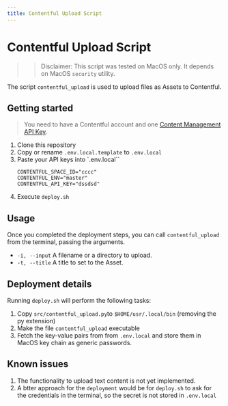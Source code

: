 ```yaml
---
title: Contentful Upload Script
---
```


#  Contentful Upload Script 

>> Disclaimer: This script was tested on MacOS only. It depends on MacOS `security` utility.

The script `contentful_upload` is used to upload files as Assets to Contentful.

## Getting started

> You need to have a Contentful account and one [Content Management API Key](https://www.contentful.com/developers/docs/references/authentication/#the-content-management-api).

1. Clone this repository
2. Copy or rename `.env.local.template` to `.env.local`
3. Paste your API keys into `.env.local``
    ```
    CONTENTFUL_SPACE_ID="cccc"
    CONTENTFUL_ENV="master"
    CONTENTFUL_API_KEY="dssdsd"
    ```
4. Execute `deploy.sh` 

## Usage

Once you completed the deployment steps, you can call `contentful_upload` from the terminal, passing the arguments.  

 * `-i, --input`  A filename or a directory to upload.
 * `-t, --title` A title to set to the Asset.

## Deployment details

Running `deploy.sh` will perform the following tasks:

1. Copy `src/contentful_upload.py`to `$HOME/usr/.local/bin` (removing the py extension)   
2. Make the file `contentful_upload` executable
3. Fetch the key-value pairs from from `.env.local` and store them in MacOS key chain as generic passwords.

## Known issues

1. The functionality to upload text content is not yet implemented.
2. A btter approach for the `deployment` would be for `deploy.sh` to ask for the credentials in the terminal, so the secret is not stored in `.env.local`



